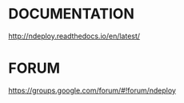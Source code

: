 
# DOCUMENTATION
http://ndeploy.readthedocs.io/en/latest/

# FORUM
https://groups.google.com/forum/#!forum/ndeploy

